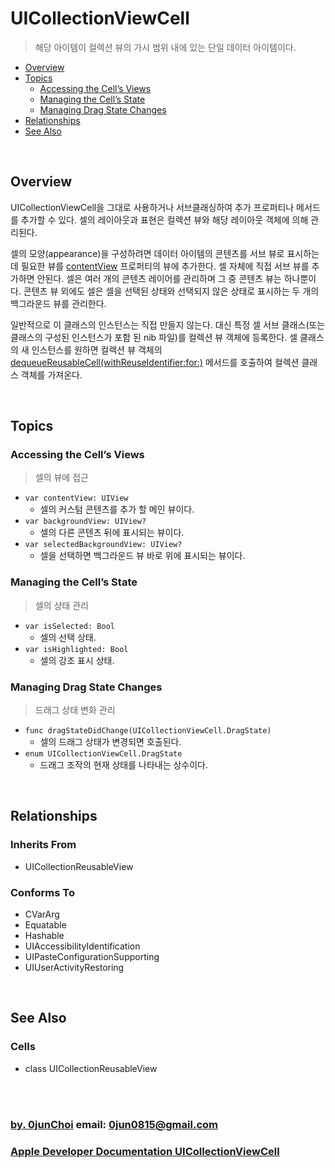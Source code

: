 # UICollectionViewCell
> 해당 아이템이 컬렉션 뷰의 가시 범위 내에 있는 단일 데이터 아이템이다.


* [Overview](#overview)
* [Topics](#topics)
    * [Accessing the Cell’s Views](#accessing-the-cells-views)
    * [Managing the Cell’s State](#managing-the-cells-state)
    * [Managing Drag State Changes](#managing-drag-state-changes)
* [Relationships](#relationships)
* [See Also](#see-also)


&nbsp;    
## Overview
UICollectionViewCell을 그대로 사용하거나 서브클래싱하여 추가 프로퍼티나 메서드를 추가할 수 있다. 셀의 레이아웃과 표현은 컬렉션 뷰와 해당 레이아웃 객체에 의해 관리된다.


셀의 모양(appearance)을 구성하려면 데이터 아이템의 콘텐츠를 서브 뷰로 표시하는 데 필요한 뷰를 [contentView](https://developer.apple.com/documentation/uikit/uicollectionviewcell/1620133-contentview) 프로퍼티의 뷰에 추가한다. 셀 자체에 직접 서브 뷰를 추가하면 안된다. 셀은 여러 개의 콘텐츠 레이어를 관리하며 그 중 콘텐츠 뷰는 하나뿐이다. 콘텐츠 뷰 외에도 셀은 셀을 선택된 상태와 선택되지 않은 상태로 표시하는 두 개의 백그라운드 뷰를 관리한다.


일반적으로 이 클래스의 인스턴스는 직접 만들지 않는다. 대신 특정 셀 서브 클래스(또는 클래스의 구성된 인스턴스가 포함 된 nib 파일)를 컬렉션 뷰 객체에 등록한다. 셀 클래스의 새 인스턴스를 원하면 컬렉션 뷰 객체의 [dequeueReusableCell(withReuseIdentifier:for:)](https://developer.apple.com/documentation/uikit/uicollectionview/1618063-dequeuereusablecell) 메서드를 호출하여 컬렉션 클래스 객체를 가져온다. 


&nbsp;      
## Topics
### Accessing the Cell’s Views
> 셀의 뷰에 접근

* `var contentView: UIView`
    * 셀의 커스텀 콘텐츠를 추가 할 메인 뷰이다.
* `var backgroundView: UIView?`
    * 셀의 다른 콘텐츠 뒤에 표시되는 뷰이다.
* `var selectedBackgroundView: UIView?`
    * 셀을 선택하면 백그라운드 뷰 바로 위에 표시되는 뷰이다.
    

### Managing the Cell’s State
> 셀의 상태 관리

* `var isSelected: Bool`
    * 셀의 선택 상태.
* `var isHighlighted: Bool`
    * 셀의 강조 표시 상태.
    

### Managing Drag State Changes
> 드래그 상태 변화 관리

* `func dragStateDidChange(UICollectionViewCell.DragState)`
    * 셀의 드래그 상태가 변경되면 호출된다.
* `enum UICollectionViewCell.DragState`
    * 드래그 조작의 현재 상태를 나타내는 상수이다.


&nbsp;      
## Relationships
### Inherits From
* UICollectionReusableView


### Conforms To
* CVarArg
* Equatable
* Hashable
* UIAccessibilityIdentification
* UIPasteConfigurationSupporting
* UIUserActivityRestoring


&nbsp;      
## See Also
### Cells
* class UICollectionReusableView


&nbsp;      
&nbsp;      
### [by. 0junChoi](https://github.com/0jun0815) email: <0jun0815@gmail.com>
### [Apple Developer Documentation UICollectionViewCell](https://developer.apple.com/documentation/uikit/uicollectionviewcell)

